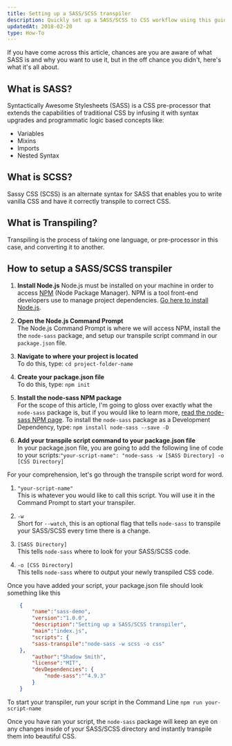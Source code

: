 ```yaml
---
title: Setting up a SASS/SCSS transpiler
description: Quickly set up a SASS/SCSS to CSS workflow using this guide.
updatedAt: 2018-02-20
type: How-To
---
```


If you have come across this article, chances are you are aware of
what SASS is and why you want to use it, but in the off chance you
didn't, here's what it's all about.

## What is SASS?

Syntactically Awesome Stylesheets (SASS) is a CSS pre-processor that
extends the capabilities of traditional CSS by infusing it with syntax
upgrades and programmatic logic based concepts like:

- Variables
- Mixins
- Imports
- Nested Syntax

## What is SCSS?

Sassy CSS (SCSS) is an alternate syntax for SASS that enables you to
write vanilla CSS and have it correctly transpile to correct CSS.

## What is Transpiling?

Transpiling is the process of taking one language, or pre-processor in this case, and converting it to another.

## How to setup a SASS/SCSS transpiler

1. **Install Node.js** Node.js must be installed on your machine in order to access [NPM](https://www.npmjs.com/) (Node Package Manager). NPM is a tool front-end developers use to manage project dependencies. [Go here to install Node.js](https://nodejs.org/en/).

2. **Open the Node.js Command Prompt**<br/>
The Node.js Command Prompt is where we will access NPM, install the the `node-sass` package, and setup our transpile script command in our `package.json` file.

3. **Navigate to where your project is located**<br/>
To do this, type: `cd project-folder-name`

4. **Create your package.json file**<br/>
To do this, type: `npm init`

5. **Install the node-sass NPM package**<br/>
For the scope of this article, I'm going to gloss over exactly what the `node-sass` package is, but if you would like to learn more, [read the node-sass NPM page](https://www.npmjs.com/package/node-sass). To install the `node-sass` package as a Development Dependency, type: `npm install node-sass --save -D`

6. **Add your transpile script command to your package.json file**<br/>
In your package.json file, you are going to add the following line of code to your scripts:`"your-script-name": "node-sass -w [SASS Directory] -o [CSS Directory]`

For your comprehension, let's go through the transpile script word for word.

1. `"your-script-name"`<br/>
This is whatever you would like to call this script. You will use it in the Command Prompt to start your transpiler.

2. `-w`<br/>
Short for `--watch`, this is an optional flag that tells `node-sass` to transpile your SASS/SCSS every time there is a change.

3. `[SASS Directory]`<br/>
This tells `node-sass` where to look for your SASS/SCSS code.

4. `-o [CSS Directory]`<br/>
This tells `node-sass` where to output your newly transpiled CSS code.

Once you have added your script, your package.json file should look something like this

```json
    {
    	"name":"sass-demo",
    	"version":"1.0.0",
    	"description":"Setting up a SASS/SCSS transpiler",
    	"main":"index.js",
    	"scripts": {
    	"sass-transpile":"node-sass -w scss -o css"
    },
    	"author":"Shadow Smith",
    	"license":"MIT",
    	"devDependencies": {
    		"node-sass":"^4.9.3"
    	}
    }
```

To start your transpiler, run your script in the Command Line `npm run your-script-name`

Once you have ran your script, the `node-sass` package will keep an eye on any changes inside of your SASS/SCSS directory and instantly transpile them into beautiful CSS.
